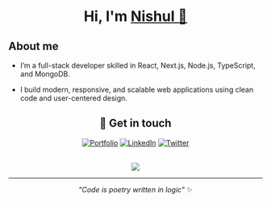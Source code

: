  <h1 align="center">Hi, I'm <a href="https://nishuldhakar.com/" target="_blank">
Nishul 👋</a></h1>

## About me
- I’m a full-stack developer skilled in React, Next.js, Node.js, TypeScript, and MongoDB.

- I build modern, responsive, and scalable web applications using clean code and user-centered design.

</div>

<!--
---

<p align="center">
  <img src="https://skillicons.dev/icons?i=js,ts,react,nextjs,nodejs,express,mongodb,tailwind,html,css,git,github,vscode&theme=dark&perline=7" alt="Tech Stack" />
</p>

<p align="center">
  <img src="https://github-readme-streak-stats.herokuapp.com/?user=NishulDhakar&hide_border=true&theme=dark&background=0D1117&ring=36BCF7&fire=36BCF7&currStreakLabel=36BCF7" alt="GitHub streak stats" />
</p>

--- 
-->



<div align="center">

## 🤝 Get in touch
[![Portfolio](https://img.shields.io/badge/🌐_Portfolio-36BCF7?style=for-the-badge&logoColor=white&labelColor=1F222E)](https://nishuldhakar.com)
[![LinkedIn](https://img.shields.io/badge/LinkedIn-0A66C2?style=for-the-badge&logo=linkedin&logoColor=white&labelColor=1F222E)](https://linkedin.com/in/nishul-dhakar)
[![Twitter](https://img.shields.io/badge/X-000000?style=for-the-badge&logo=x&logoColor=white&labelColor=1F222E)](https://x.com/nishuldhakar)

<br>

<img src="https://komarev.com/ghpvc/?username=NishulDhakar&style=for-the-badge&color=36BCF7&labelColor=1F222E" />

</div>

---

<div align="center">
  <em>"Code is poetry written in logic"</em> ✨
</div>
